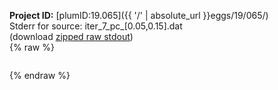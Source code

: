 **Project ID:** [plumID:19.065]({{ '/' | absolute_url }}eggs/19/065/)  
Stderr for source:  iter_7_pc_[0.05,0.15].dat   
(download [zipped raw stdout](iter_7_pc_[0.05,0.15].dat.plumed.stdout.txt.zip))  
{% raw %}
<pre>
</pre>
{% endraw %}
